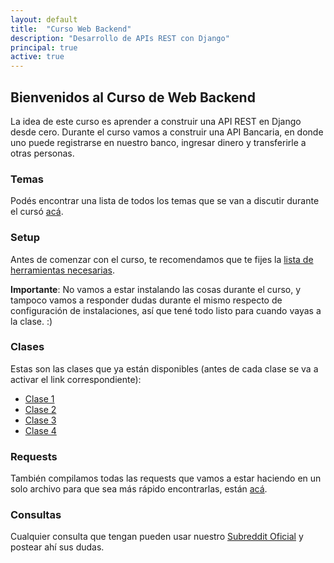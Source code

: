 ```yaml
---
layout: default
title:  "Curso Web Backend"
description: "Desarrollo de APIs REST con Django"
principal: true
active: true
---
```


## Bienvenidos al Curso de Web Backend

La idea de este curso es aprender a construir una API REST en Django desde cero. Durante el curso vamos a construir una API Bancaria, en donde uno puede registrarse en nuestro banco, ingresar dinero y transferirle a otras personas.

### Temas

Podés encontrar una lista de todos los temas que se van a discutir durante el cursó [acá](clases/clase-temas.md).

### Setup

Antes de comenzar con el curso, te recomendamos que te fijes la [lista de herramientas necesarias](clases/clase-setup.md). 

**Importante**: No vamos a estar instalando las cosas durante el curso, y tampoco vamos a responder dudas durante el mismo respecto de configuración de instalaciones, así que tené todo listo para cuando vayas a la clase. :)

### Clases

Estas son las clases que ya están disponibles (antes de cada clase se va a activar el link correspondiente):
- [Clase 1](clases/clase-1.md)
- [Clase 2](clases/clase-2.md)
- [Clase 3](clases/clase-3.md)
- [Clase 4](clases/clase-4.md)

### Requests

También compilamos todas las requests que vamos a estar haciendo en un solo archivo para que sea más rápido encontrarlas, están [acá](clases/clase-requests.md).

### Consultas

Cualquier consulta que tengan pueden usar nuestro [Subreddit Oficial](https://www.reddit.com/r/ComputerSocietyITBA) y postear ahí sus dudas.
